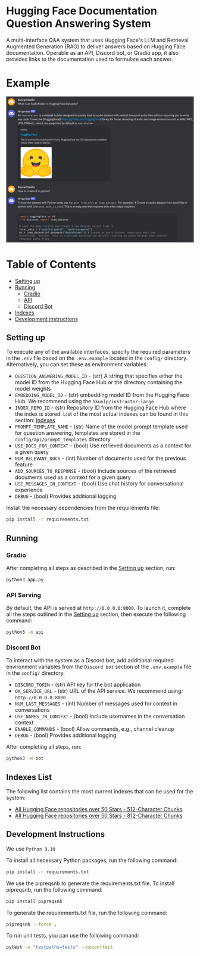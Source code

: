 # Hugging Face Documentation Question Answering System

A multi-interface Q&A system that uses Hugging Face's LLM and Retrieval Augmented Generation (RAG) to deliver answers based on Hugging Face documentation. Operable as an API, Discord bot, or Gradio app, it also provides links to the documentation used to formulate each answer.

# Example
![Example](./assets/example.png)

# Table of Contents
- [Setting up](#setting-up)
- [Running](#running)
    - [Gradio](#gradio)
    - [API](#api-serving)
    - [Discord Bot](#discord-bot)
- [Indexes](#indexes-list)
- [Development instructions](#development-instructions)

## Setting up

To execute any of the available interfaces, specify the required parameters in the `.env` file based on the `.env.example` located in the `config/` directory. Alternatively, you can set these as environment variables:

- `QUESTION_ANSWERING_MODEL_ID` - (str) A string that specifies either the model ID from the Hugging Face Hub or the directory containing the model weights
- `EMBEDDING_MODEL_ID` - (str) embedding model ID from the Hugging Face Hub. We recommend using the `hkunlp/instructor-large`
- `INDEX_REPO_ID` - (str) Repository ID from the Hugging Face Hub where the index is stored. List of the most actual indexes can be found in this section: [Indexes](#indexes-list)
- `PROMPT_TEMPLATE_NAME` - (str) Name of the model prompt template used for question answering, templates are stored in the `config/api/prompt_templates` directory
- `USE_DOCS_FOR_CONTEXT` - (bool) Use retrieved documents as a context for a given query
- `NUM_RELEVANT_DOCS` - (int) Number of documents used for the previous feature
- `ADD_SOURCES_TO_RESPONSE` - (bool) Include sources of the retrieved documents used as a context for a given query
- `USE_MESSAGES_IN_CONTEXT` - (bool) Use chat history for conversational experience
- `DEBUG` - (bool) Provides additional logging

Install the necessary dependencies from the requirements file:

```bash
pip install -r requirements.txt
```

## Running

### Gradio

After completing all steps as described in the [Setting up](#setting-up) section, run:

```bash
python3 app.py
```

### API Serving

By default, the API is served at `http://0.0.0.0:8000`. To launch it, complete all the steps outlined in the [Setting up](#setting-up) section, then execute the following command:

```bash
python3 -m api
```

### Discord Bot

To interact with the system as a Discord bot, add additional required environment variables from the `Discord bot` section of the `.env.example` file in the `config/` directory.

- `DISCORD_TOKEN` - (str) API key for the bot application
- `QA_SERVICE_URL` - (str) URL of the API service. We recommend using: `http://0.0.0.0:8000`
- `NUM_LAST_MESSAGES` - (int) Number of messages used for context in conversations
- `USE_NAMES_IN_CONTEXT` - (bool) Include usernames in the conversation context
- `ENABLE_COMMANDS` - (bool) Allow commands, e.g., channel cleanup
- `DEBUG` - (bool) Provides additional logging

After completing all steps, run:

```bash
python3 -m bot
```

<!-- ### Running in a Docker

Tu run API and bot in a Docker container, run the following command:

```bash
./run_docker.sh
``` -->

## Indexes List

The following list contains the most current indexes that can be used for the system:
- [All Hugging Face repositories over 50 Stars - 512-Character Chunks](https://huggingface.co/datasets/KonradSzafer/index-instructor-large-512-m512-all_repos_above_50_stars)
- [All Hugging Face repositories over 50 Stars - 812-Character Chunks](KonradSzafer/index-instructor-large-812-m512-all_repos_above_50_stars)

## Development Instructions

We use `Python 3.10`

To install all necessary Python packages, run the following command:

```bash
pip install -r requirements.txt
```
We use the pipreqsnb to generate the requirements.txt file. To install pipreqsnb, run the following command:

```bash
pip install pipreqsnb
```
To generate the requirements.txt file, run the following command:

```bash
pipreqsnb --force .
```

To run unit tests, you can use the following command:

```bash
pytest -o "testpaths=tests" --noconftest
```
